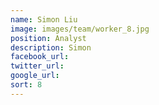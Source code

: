 ```yaml
---
name: Simon Liu
image: images/team/worker_8.jpg
position: Analyst
description: Simon
facebook_url:
twitter_url:
google_url:
sort: 8
---
```

